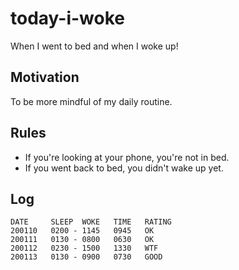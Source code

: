 # today-i-woke
When I went to bed and when I woke up!

## Motivation

To be more mindful of my daily routine.

## Rules

- If you're looking at your phone, you're not in bed.
- If you went back to bed, you didn't wake up yet.

## Log

```when-i-woke
DATE     SLEEP  WOKE   TIME   RATING
200110   0200 - 1145   0945   OK
200111   0130 - 0800   0630   OK
200112   0230 - 1500   1330   WTF
200113   0130 - 0900   0730   GOOD
```
